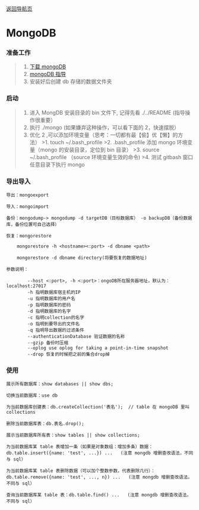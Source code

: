 [返回导航页](https://cqzhen.github.io/blog.html "导航页面")

# MongoDB

### 准备工作

>1. [下载 mongoDB](https://www.mongodb.com/download-center/community "mongoDB")
>2. [mongoDB 指导](https://www.runoob.com/mongodb/mongodb-window-install.html "mongoDB")
>3. 安装好后创建 db 存储的数据文件夹


### 启动

>1. 进入 MongDB 安装目录的 bin 文件下, 记得先看 ./../README (指导操作很重要）
>2. 执行 ./mongo (如果嫌弃这种操作，可以看下面的 2，快速摆脱）
>3. 优化 2 ,可以添加环境变量（思考：一切都有最【偷】优【懒】的方法）
    >1. touch ~/.bash_profile
    >2. .bash_profile 添加 mongo 环境变量（mongo 的安装目录，定位到 bin 目录）
    >3. source ~/.bash_profile （source 环境变量生效的命令)
    >4. 测试 gitbash 窗口任意目录下执行 mongo

### 导出导入

    导出：mongoexport

    导入：mongoimport

    备份：mongodump-> mongodump -d targetDB（目标数据库） -o backupDB（备份数据库，备份位置可自己选择）

    恢复：mongorestore

        mongorestore -h <hostname><:port> -d dbname <path>

        mongorestore -d dbname directory(将要恢复的数据地址)
    
    参数说明：

```key
        --host <:port>, -h <:port>：ongoDB所在服务器地址，默认为： localhost:27017
        -h 指明数据库宿主机的IP
        -u 指明数据库的用户名
        -p 指明数据库的密码
        -d 指明数据库的名字
        -c 指明collection的名字
        -o 指明到要导出的文件名
        -q 指明导出数据的过滤条件
        --authenticationDatabase 验证数据的名称
        --gzip 备份时压缩
        --oplog use oplog for taking a point-in-time snapshot
        --drop 恢复的时候把之前的集合drop掉

```  

### 使用

    展示所有数据库：show databases || show dbs;

    切换当前数据库：use db
    
    为当前数据库创建表：db.createCollection('表名');  // table 在 mongoDB 里叫 collections
    
    删除当前数据库表：db.表名.drop();

    展示当前数据库所有表：show tables || show collections;

    为当前数据库某 table 表增加一条（如果是对象数组：增加多条）数据：db.table.insert({name: 'test', ...}) ...   (注意 mongdb 增删查改语法，不同与 sql）
    
    为当前数据库某 table 表删除数据（可以加个整数参数，代表删除几行）：db.table.remove({name: 'test', ..., n}) ...   (注意 mongdb 增删查改语法，不同与 sql）
    
    查询当前数据库某 table 表：db.table.find() ...   (注意 mongdb 增删查改语法，不同与 sql）
